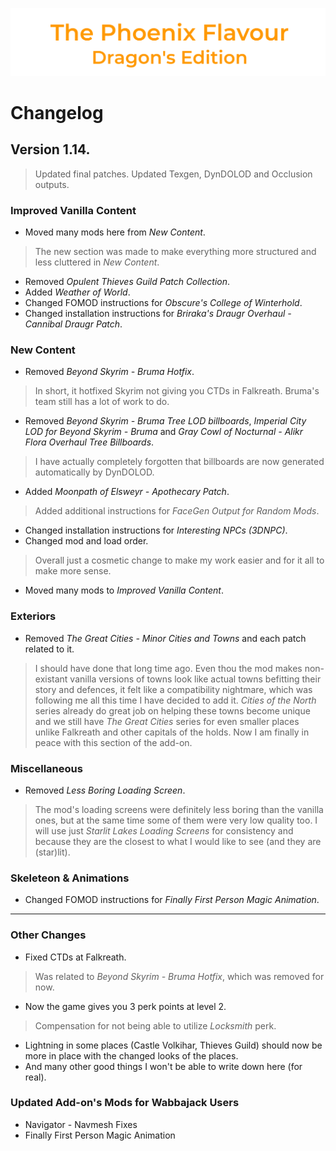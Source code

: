![image](images/Banner.png)

# Changelog

## Version 1.14.

> Updated final patches. Updated Texgen, DynDOLOD and Occlusion outputs.

### Improved Vanilla Content

* Moved many mods here from _New Content_.
> The new section was made to make everything more structured and less cluttered in _New Content_.
* Removed _Opulent Thieves Guild Patch Collection_.
* Added _Weather of World_.
* Changed FOMOD instructions for _Obscure's College of Winterhold_.
* Changed installation instructions for _Briraka's Draugr Overhaul - Cannibal Draugr Patch_.

### New Content

* Removed _Beyond Skyrim - Bruma Hotfix_.
> In short, it hotfixed Skyrim not giving you CTDs in Falkreath. Bruma's team still has a lot of work to do.
* Removed _Beyond Skyrim - Bruma Tree LOD billboards_, _Imperial City LOD for Beyond Skyrim - Bruma_ and _Gray Cowl of Nocturnal - Alikr Flora Overhaul Tree Billboards_.
> I have actually completely forgotten that billboards are now generated automatically by DynDOLOD.
* Added _Moonpath of Elsweyr - Apothecary Patch_.
> Added additional instructions for _FaceGen Output for Random Mods_.
* Changed installation instructions for _Interesting NPCs (3DNPC)_.
* Changed mod and load order.
> Overall just a cosmetic change to make my work easier and for it all to make more sense.
* Moved many mods to _Improved Vanilla Content_.

### Exteriors

* Removed _The Great Cities - Minor Cities and Towns_ and each patch related to it.
> I should have done that long time ago. Even thou the mod makes non-existant vanilla versions of towns look like actual towns befitting their story and defences, it felt like a compatibility nightmare, which was following me all this time I have decided to add it. _Cities of the North_ series already do great job on helping these towns become unique and we still have _The Great Cities_ series for even smaller places unlike Falkreath and other capitals of the holds. Now I am finally in peace with this section of the add-on.

### Miscellaneous

* Removed _Less Boring Loading Screen_.
> The mod's loading screens were definitely less boring than the vanilla ones, but at the same time some of them were very low quality too. 
I will use just _Starlit Lakes Loading Screens_ for consistency and because they are the closest to what I would like to see (and they are (star)lit).

### Skeleteon & Animations

* Changed FOMOD instructions for _Finally First Person Magic Animation_.

---

### Other Changes

* Fixed CTDs at Falkreath.
> Was related to _Beyond Skyrim - Bruma Hotfix_, which was removed for now.
* Now the game gives you 3 perk points at level 2.
> Compensation for not being able to utilize _Locksmith_ perk.
* Lightning in some places (Castle Volkihar, Thieves Guild) should now be more in place with the changed looks of the places.
* And many other good things I won't be able to write down here (for real).

### Updated Add-on's Mods for Wabbajack Users

* Navigator - Navmesh Fixes
* Finally First Person Magic Animation
